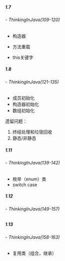 ##### 1.7 

###### - ThinkingInJava(109-120)

- 构造器

- 方法重载
- this关键字

##### 1.8

###### - ThinkingInJava(121-135)

- 成员初始化
- 构造器初始化
- 数组初始化

遗留问题：

1. 终结处理和垃圾回收
2. 静态/非静态

##### 1.11

###### - ThinkingInJava(139-142)

- 枚举（enum）类
- switch case

##### 1.12

###### - ThinkingInJava(149-157)

##### 1.13

###### - ThinkingInJava(158-163)

- 复用类（组合，继承）

